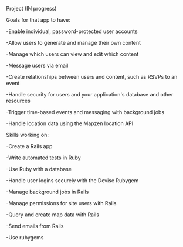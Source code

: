 Project  (IN progress)

Goals for that app to have:

-Enable individual, password-protected user accounts

-Allow users to generate and manage their own content

-Manage which users can view and edit which content

-Message users via email

-Create relationships between users and content, such as RSVPs to an event

-Handle security for users and your application's database and other resources

-Trigger time-based events and messaging with background jobs

-Handle location data using the Mapzen location API


Skills working on:

-Create a Rails app

-Write automated tests in Ruby

-Use Ruby with a database

-Handle user logins securely with the Devise Rubygem

-Manage background jobs in Rails

-Manage permissions for site users with Rails

-Query and create map data with Rails

-Send emails from Rails

-Use rubygems